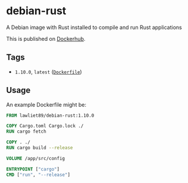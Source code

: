 # debian-rust
A Debian image with Rust installed to compile and run Rust applications

This is published on [Dockerhub](https://hub.docker.com/r/lawliet89/debian-rust/).

## Tags
 - `1.10.0`, `latest` ([`Dockerfile`](https://github.com/lawliet89/debian-rust/blob/master/Dockerfile))

## Usage
An example Dockerfile might be:

```Dockerfile
FROM lawliet89/debian-rust:1.10.0

COPY Cargo.toml Cargo.lock ./
RUN cargo fetch

COPY . ./
RUN cargo build --release

VOLUME /app/src/config

ENTRYPOINT ["cargo"]
CMD ["run", "--release"]
```
